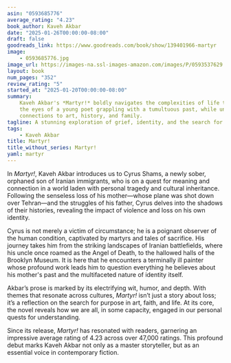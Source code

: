 ```yaml
---
asin: "0593685776"
average_rating: "4.23"
book_author: Kaveh Akbar
date: "2025-01-26T00:00:00-08:00"
draft: false
goodreads_link: https://www.goodreads.com/book/show/139401966-martyr
image:
    - 0593685776.jpg
image_url: https://images-na.ssl-images-amazon.com/images/P/0593537629.01._SCLZZZZZZZ.jpg
layout: book
num_pages: "352"
review_rating: "5"
started_at: "2025-01-20T00:00:00-08:00"
summary:
    Kaveh Akbar's *Martyr!* boldly navigates the complexities of life through
    the eyes of a young poet grappling with a tumultuous past, while uncovering powerful
    connections to art, history, and family.
tagline: A stunning exploration of grief, identity, and the search for meaning.
tags:
    - Kaveh Akbar
title: Martyr!
title_without_series: Martyr!
yaml: martyr
---
```


In _Martyr!_, Kaveh Akbar introduces us to Cyrus Shams, a newly sober, orphaned son of Iranian immigrants, who is on a quest for meaning and connection in a world laden with personal tragedy and cultural inheritance. Following the senseless loss of his mother—whose plane was shot down over Tehran—and the struggles of his father, Cyrus delves into the shadows of their histories, revealing the impact of violence and loss on his own identity.

Cyrus is not merely a victim of circumstance; he is a poignant observer of the human condition, captivated by martyrs and tales of sacrifice. His journey takes him from the striking landscapes of Iranian battlefields, where his uncle once roamed as the Angel of Death, to the hallowed halls of the Brooklyn Museum. It is here that he encounters a terminally ill painter whose profound work leads him to question everything he believes about his mother's past and the multifaceted nature of identity itself.

Akbar’s prose is marked by its electrifying wit, humor, and depth. With themes that resonate across cultures, _Martyr!_ isn’t just a story about loss; it’s a reflection on the search for purpose in art, faith, and life. At its core, the novel reveals how we are all, in some capacity, engaged in our personal quests for understanding.

Since its release, _Martyr!_ has resonated with readers, garnering an impressive average rating of 4.23 across over 47,000 ratings. This profound debut marks Kaveh Akbar not only as a master storyteller, but as an essential voice in contemporary fiction.
